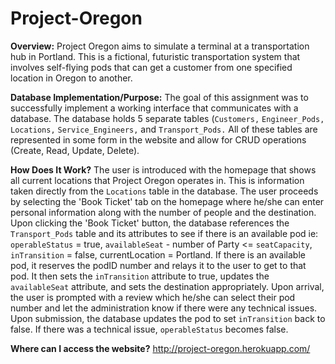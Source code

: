 # Project-Oregon

**Overview:**
Project Oregon aims to simulate a terminal at a transportation hub in Portland. This is a fictional,
futuristic transportation system that involves self-flying pods that can get a customer from one 
specified location in Oregon to another.

**Database Implementation/Purpose:**
The goal of this assignment was to successfully implement a working interface that communicates with
a database. The database holds 5 separate tables (`Customers,` `Engineer_Pods,` `Locations,` `Service_Engineers,`
and `Transport_Pods.` All of these tables are represented in some form in the website and allow for CRUD operations
(Create, Read, Update, Delete).

**How Does It Work?**
The user is introduced with the homepage that shows all current locations that Project Oregon operates in. This
is information taken directly from the `Locations` table in the database. The user proceeds by selecting the 'Book
Ticket' tab on the homepage where he/she can enter personal information along with the number of people and the destination.
Upon clicking the 'Book Ticket' button, the database references the `Transport_Pods` table and its attributes to see if there
is an available pod ie: `operableStatus` = true, `availableSeat` - number of Party <= `seatCapacity`, `inTransition` = false,
currentLocation = Portland. If there is an available pod, it reserves the podID number and relays it to the user to get to that
pod. It then sets the `inTransition` attribute to true, updates the `availableSeat` attribute, and sets the destination appropriately.
Upon arrival, the user is prompted with a review which he/she can select their pod number and let the administration know if there
were any technical issues. Upon submission, the database updates the pod to set `inTransition` back to false. If there was a technical
issue, `operableStatus` becomes false.

**Where can I access the website?**
http://project-oregon.herokuapp.com/
